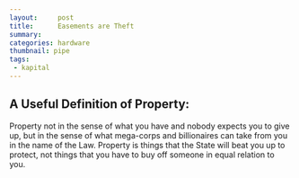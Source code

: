 ```yaml
---
layout:     post
title:      Easements are Theft
summary:    
categories: hardware
thumbnail: pipe
tags:
 - kapital
---
```


## A Useful Definition of Property:

Property not in the sense of what you have and nobody expects you to give up, but in the sense of what mega-corps and billionaires can take from you in the name of the Law. Property is things that the State will beat you up to protect, not things that you have to buy off someone in equal relation to you.




